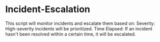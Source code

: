 # Incident-Escalation
This script will monitor incidents and escalate them based on: Severity: High-severity incidents will be prioritized. Time Elapsed: If an incident hasn't been resolved within a certain time, it will be escalated.
